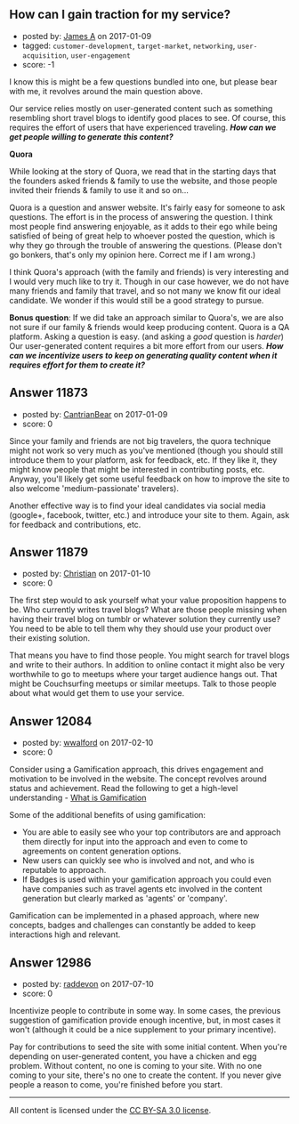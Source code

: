 ## How can I gain traction for my service?

- posted by: [James A](https://stackexchange.com/users/8340230/james-a) on 2017-01-09
- tagged: `customer-development`, `target-market`, `networking`, `user-acquisition`, `user-engagement`
- score: -1

<p>I know this is might be a few questions bundled into one, but please bear with me, it revolves around the main question above.</p>

<p>Our service relies mostly on user-generated content such as something resembling short travel blogs to identify good places to see. Of course, this requires the effort of users that have experienced traveling. <strong><em>How can we get people willing to generate this content?</em></strong></p>

<p><strong>Quora</strong> </p>

<p>While looking at the story of Quora, we read that in the starting days that the founders asked friends &amp; family to use the website, and those people invited their friends &amp; family to use it and so on...</p>

<p>Quora is a question and answer website. It's fairly easy for someone to ask questions. The effort is in the process of answering the question. I think most people find answering enjoyable, as it adds to their ego while being satisfied of being of great help to whoever posted the question, which is why they go through the trouble of answering the questions. (Please don't go bonkers, that's only my opinion here. Correct me if I am wrong.)</p>

<p>I think Quora's approach (with the family and friends) is very interesting and I would very much like to try it. Though in our case however, we do not have many friends and family that travel, and so not many we know fit our ideal candidate. We wonder if this would still be a good strategy to pursue.</p>

<p><strong>Bonus question</strong>: If we did take an approach similar to Quora's, we are also not sure if our family &amp; friends would keep producing content. Quora is a QA platform. Asking a question is easy. (and asking a <em>good</em> question is <em>harder</em>) Our user-generated content requires a bit more effort from our users. <strong><em>How can we incentivize users to keep on generating quality content when it requires effort for them to create it?</em></strong></p>



## Answer 11873

- posted by: [CantrianBear](https://stackexchange.com/users/3131350/cantrianbear) on 2017-01-09
- score: 0

<p>Since your family and friends are not big travelers, the quora technique might not work so very much as you've mentioned (though you should still introduce them to your platform, ask for feedback, etc. If they like it, they might know people that might be interested in contributing posts, etc. Anyway, you'll likely get some useful feedback on how to improve the site to also welcome 'medium-passionate' travelers).</p>

<p>Another effective way is to find your ideal candidates via social media (google+, facebook, twitter, etc.) and introduce your site to them. Again, ask for feedback and contributions, etc. </p>



## Answer 11879

- posted by: [Christian](https://stackexchange.com/users/12757/christian) on 2017-01-10
- score: 0

<p>The first step would to ask yourself what your value proposition happens to be. Who currently writes travel blogs? What are those people missing when having their travel blog on tumblr or whatever solution they currently use? 
You need to be able to tell them why they should use your product over their existing solution.</p>

<p>That means you have to find those people. You might search for travel blogs and write to their authors.
In addition to online contact it might also be very worthwhile to go to meetups where your target audience hangs out. That might be Couchsurfing meetups or similar meetups. Talk to those people about what would get them to use your service.</p>



## Answer 12084

- posted by: [wwalford](https://stackexchange.com/users/3196058/wwalford) on 2017-02-10
- score: 0

<p>Consider using a Gamification approach, this drives engagement and motivation to be involved in the website. The concept revolves around status and achievement. Read the following to get a high-level understanding - <a href="https://badgeville.com/wiki/Gamification" rel="nofollow noreferrer">What is Gamification</a></p>

<p>Some of the additional benefits of using gamification:</p>

<ul>
<li>You are able to easily see who your top contributors are and approach them directly for input into the approach and even to come to agreements on content generation options.</li>
<li>New users can quickly see who is involved and not, and who is reputable to approach.</li>
<li>If Badges is used within your gamification approach you could even have companies such as travel agents etc involved in the content generation but clearly marked as 'agents' or 'company'.</li>
</ul>

<p>Gamification can be implemented in a phased approach, where new concepts, badges and challenges can constantly be added to keep interactions high and relevant.</p>



## Answer 12986

- posted by: [raddevon](https://stackexchange.com/users/421977/raddevon) on 2017-07-10
- score: 0

<p>Incentivize people to contribute in some way. In some cases, the previous suggestion of gamification provide enough incentive, but, in most cases it won't (although it could be a nice supplement to your primary incentive).</p>

<p>Pay for contributions to seed the site with some initial content. When you're depending on user-generated content, you have a chicken and egg problem. Without content, no one is coming to your site. With no one coming to your site, there's no one to create the content. If you never give people a reason to come, you're finished before you start.</p>




---

All content is licensed under the [CC BY-SA 3.0 license](https://creativecommons.org/licenses/by-sa/3.0/).
